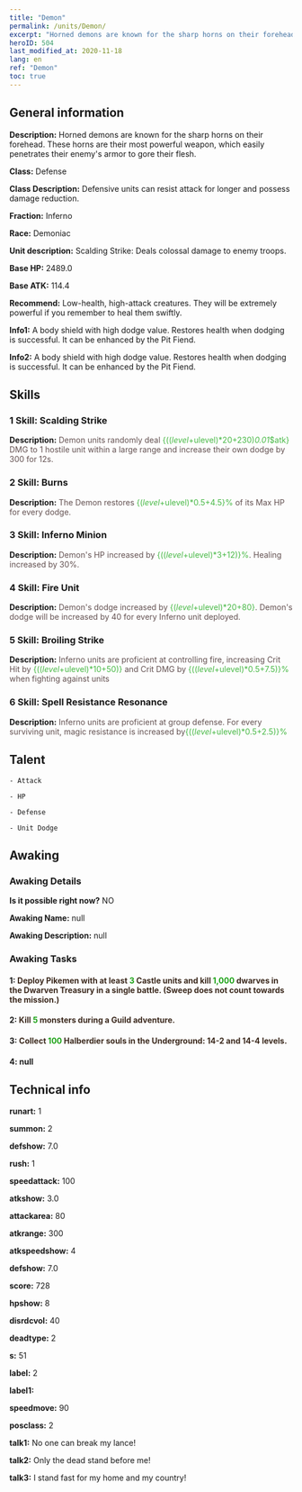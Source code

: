 ```yaml
---
title: "Demon"
permalink: /units/Demon/
excerpt: "Horned demons are known for the sharp horns on their forehead. These horns are their most powerful weapon, which easily penetrates their enemy's armor to gore their flesh."
heroID: 504
last_modified_at: 2020-11-18
lang: en
ref: "Demon"
toc: true
---
```

## General information
 **Description:** Horned demons are known for the sharp horns on their forehead. These horns are their most powerful weapon, which easily penetrates their enemy's armor to gore their flesh.

 **Class:** Defense

 **Class Description:** Defensive units can resist attack for longer and possess damage reduction.

 **Fraction:** Inferno

 **Race:** Demoniac

 **Unit description:** Scalding Strike: Deals colossal damage to enemy troops.

 **Base HP:** 2489.0

 **Base ATK:** 114.4

 **Recommend:** Low-health, high-attack creatures. They will be extremely powerful if you remember to heal them swiftly.

 **Info1:** A body shield with high dodge value. Restores health when dodging is successful. It can be enhanced by the Pit Fiend.

 **Info2:** A body shield with high dodge value. Restores health when dodging is successful. It can be enhanced by the Pit Fiend.

## Skills
### 1 Skill: Scalding Strike
 **Description:** <span style="color: #645252">Demon units randomly deal <span style="color: black"><span style="color: #48b946">{(($level+$ulevel)*20+230)*0.01*$atk}<span style="color: black"><span style="color: #645252"> DMG to 1 hostile unit within a large range and increase their own dodge by 300 for 12s.<span style="color: black">

### 2 Skill: Burns
 **Description:** <span style="color: #645252">The Demon restores <span style="color: #48b946">{($level+$ulevel)*0.5+4.5}%<span style="color: black"><span style="color: #645252"> of its Max HP for every dodge.<span style="color: black">

### 3 Skill: Inferno Minion
 **Description:** <span style="color: #645252">Demon's HP increased by <span style="color: black"><span style="color: #48b946">{(($level+$ulevel)*3+12)}%<span style="color: black"><span style="color: #645252">. Healing increased by 30%.<span style="color: black">

### 4 Skill: Fire Unit
 **Description:** <span style="color: #645252">Demon's dodge increased by <span style="color: black"><span style="color: #48b946">{($level+$ulevel)*20+80}<span style="color: black"><span style="color: #645252">. Demon's dodge will be increased by 40 for every Inferno unit deployed.<span style="color: black">

### 5 Skill: Broiling Strike
 **Description:** <span style="color: #645252">Inferno units are proficient at controlling fire, increasing Crit Hit by <span style="color: black"><span style="color: #48b946">{(($level+$ulevel)*10+50)}<span style="color: black"><span style="color: #645252"> and Crit DMG by <span style="color: black"><span style="color: #48b946">{(($level+$ulevel)*0.5+7.5)}%<span style="color: black"><span style="color: #645252"> when fighting against <burned> units<span style="color: black">

### 6 Skill: Spell Resistance Resonance
 **Description:** <span style="color: #645252">Inferno units are proficient at group defense. For every surviving unit, magic resistance is increased by<span style="color: black"><span style="color: #48b946">{(($level+$ulevel)*0.5+2.5)}%<span style="color: black"><span style="color: #645252"><span style="color: black">

## Talent

    - Attack

    - HP

    - Defense

    - Unit Dodge

## Awaking
### Awaking Details
 **Is it possible right now?** NO

 **Awaking Name:** null

 **Awaking Description:** null

### Awaking Tasks

#### 1: <span style="color: #3c2a1e">Deploy Pikemen with at least <span style="color: black"><span style="color: #1ca216">3<span style="color: black"><span style="color: #3c2a1e"> Castle units and kill <span style="color: black"><span style="color: #1ca216">1,000<span style="color: black"><span style="color: #3c2a1e"> dwarves in the Dwarven Treasury in a single battle. (Sweep does not count towards the mission.)<span style="color: black">

#### 2: <span style="color: #3c2a1e">Kill <span style="color: black"><span style="color: #1ca216">5<span style="color: black"><span style="color: #3c2a1e"> monsters during a Guild adventure.<span style="color: black">

#### 3: <span style="color: #3c2a1e">Collect <span style="color: black"><span style="color: #1ca216">100<span style="color: black"><span style="color: #3c2a1e"> Halberdier souls in the Underground: 14-2 and 14-4 levels.<span style="color: black">

#### 4: null

## Technical info
 **runart:** 1

 **summon:** 2

 **defshow:** 7.0

 **rush:** 1

 **speedattack:** 100

 **atkshow:** 3.0

 **attackarea:** 80

 **atkrange:** 300

 **atkspeedshow:** 4

 **defshow:** 7.0

 **score:** 728

 **hpshow:** 8

 **disrdcvol:** 40

 **deadtype:** 2

 **s:** 51

 **label:** 2

 **label1:** 

 **speedmove:** 90

 **posclass:** 2

 **talk1:** No one can break my lance!

 **talk2:** Only the dead stand before me!

 **talk3:** I stand fast for my home and my country!

